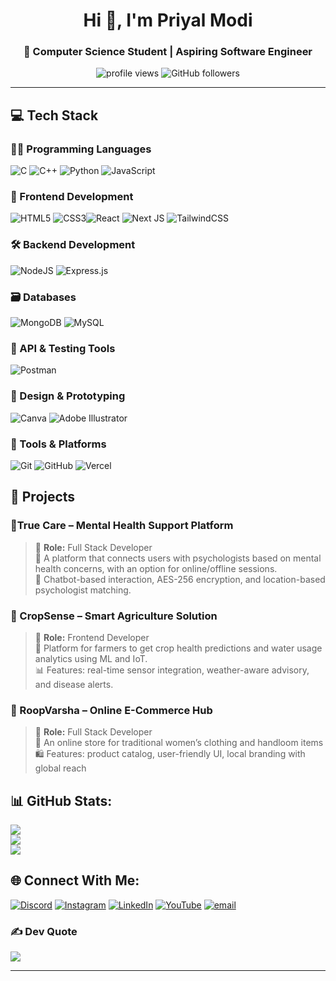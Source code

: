 <h1 align="center">Hi 👋, I'm Priyal Modi</h1>
<h3 align="center">🚀 Computer Science Student | Aspiring Software Engineer </h3>
<p align="center">
  <img src="https://komarev.com/ghpvc/?username=priyalmodi&label=Profile%20views&color=0e75b6&style=flat" alt="profile views" />
  <img src="https://img.shields.io/github/followers/priyalmodi?label=Followers&style=social" alt="GitHub followers" />
</p>

---

## 💻 Tech Stack

### 🧑‍💻 Programming Languages  
![C](https://img.shields.io/badge/c-%2300599C.svg?style=for-the-badge&logo=c&logoColor=white)  ![C++](https://img.shields.io/badge/c++-%2300599C.svg?style=for-the-badge&logo=c%2B%2B&logoColor=white)  ![Python](https://img.shields.io/badge/python-3670A0?style=for-the-badge&logo=python&logoColor=ffdd54)  ![JavaScript](https://img.shields.io/badge/javascript-%23323330.svg?style=for-the-badge&logo=javascript&logoColor=%23F7DF1E)  

### 🎨 Frontend Development  
![HTML5](https://img.shields.io/badge/html5-%23E34F26.svg?style=for-the-badge&logo=html5&logoColor=white)  ![CSS3](https://img.shields.io/badge/css3-%231572B6.svg?style=for-the-badge&logo=css3&logoColor=white)![React](https://img.shields.io/badge/react-%2320232a.svg?style=for-the-badge&logo=react&logoColor=%2361DAFB)  ![Next JS](https://img.shields.io/badge/Next-black?style=for-the-badge&logo=next.js&logoColor=white)  ![TailwindCSS](https://img.shields.io/badge/tailwindcss-%2338B2AC.svg?style=for-the-badge&logo=tailwind-css&logoColor=white)

### 🛠️ Backend Development  
![NodeJS](https://img.shields.io/badge/node.js-6DA55F?style=for-the-badge&logo=node.js&logoColor=white) 
![Express.js](https://img.shields.io/badge/express.js-%23404d59.svg?style=for-the-badge&logo=express&logoColor=%2361DAFB)


### 🗃️ Databases  
![MongoDB](https://img.shields.io/badge/MongoDB-%234ea94b.svg?style=for-the-badge&logo=mongodb&logoColor=white)  ![MySQL](https://img.shields.io/badge/mysql-4479A1.svg?style=for-the-badge&logo=mysql&logoColor=white)

### 🧪 API & Testing Tools  
![Postman](https://img.shields.io/badge/Postman-FF6C37?style=for-the-badge&logo=postman&logoColor=white)

### 🎨 Design & Prototyping  
![Canva](https://img.shields.io/badge/Canva-%2300C4CC.svg?style=for-the-badge&logo=Canva&logoColor=white)  ![Adobe Illustrator](https://img.shields.io/badge/adobe%20illustrator-%23FF9A00.svg?style=for-the-badge&logo=adobe%20illustrator&logoColor=white)

### 🔧 Tools & Platforms  
![Git](https://img.shields.io/badge/git-%23F05033.svg?style=for-the-badge&logo=git&logoColor=white)  ![GitHub](https://img.shields.io/badge/github-%23121011.svg?style=for-the-badge&logo=github&logoColor=white)  ![Vercel](https://img.shields.io/badge/vercel-%23000000.svg?style=for-the-badge&logo=vercel&logoColor=white)

## 💼 Projects

### 🔹True Care – Mental Health Support Platform  
> 🧠 **Role:** Full Stack Developer  
> 🧘 A platform that connects users with psychologists based on mental health concerns, with an option for online/offline sessions.  
> 💬 Chatbot-based interaction, AES-256 encryption, and location-based psychologist matching.
### 🔹 CropSense – Smart Agriculture Solution  
> 🧠 **Role:** Frontend Developer  
> 🌾 Platform for farmers to get crop health predictions and water usage analytics using ML and IoT.  
> 📊 Features: real-time sensor integration, weather-aware advisory, and disease alerts.
### 🔹 RoopVarsha – Online E-Commerce Hub  
> 🧠 **Role:** Full Stack Developer  
> 👗 An online store for traditional women’s clothing and handloom items  
> 🛍️ Features: product catalog, user-friendly UI, local branding with global reach  

## 📊 GitHub Stats:
![](https://github-readme-stats.vercel.app/api?username=priyalmodi0904&theme=default&hide_border=false&include_all_commits=true&count_private=false)<br/>
![](https://nirzak-streak-stats.vercel.app/?user=priyalmodi0904&theme=default&hide_border=false)<br/>
![](https://github-readme-stats.vercel.app/api/top-langs/?username=priyalmodi0904&theme=default&hide_border=false&include_all_commits=true&count_private=false&layout=compact)

## 🌐 Connect With Me:
[![Discord](https://img.shields.io/badge/Discord-%237289DA.svg?logo=discord&logoColor=white)](https://discord.gg/https://discord.gg/JWUNC6kt) [![Instagram](https://img.shields.io/badge/Instagram-%23E4405F.svg?logo=Instagram&logoColor=white)](https://instagram.com/priyall_modi) [![LinkedIn](https://img.shields.io/badge/LinkedIn-%230077B5.svg?logo=linkedin&logoColor=white)](https://linkedin.com/in/priyalmodi24) [![YouTube](https://img.shields.io/badge/YouTube-%23FF0000.svg?logo=YouTube&logoColor=white)](https://youtube.com/@roopvarsha2212) [![email](https://img.shields.io/badge/Email-D14836?logo=gmail&logoColor=white)](mailto:priyalmodi2004@gmail.com) 
### ✍️ Dev Quote
![](https://quotes-github-readme.vercel.app/api?type=horizontal&theme=dark)

---
